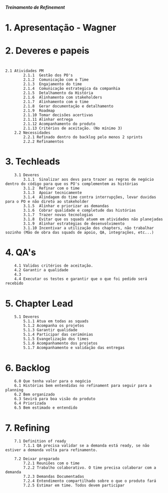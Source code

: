 ***Treinamento de Refinement***
# 1. Apresentação - Wagner <h1>
# 2. Deveres e papeis <h1>
	2.1 Atividades PM
			2.1.1  Gestão dos PO's 
			2.1.2  Comunicação com o Time
			2.1.3  Engajamento do time
			2.1.4  Comunicação estrategica da companhia
			2.1.5  Detalhamento da História
			2.1.6  Alinhamento com stakeholders
			2.1.7  Alinhamento com o time
			2.1.8  Gerar documentação e detalhamento
			2.1.9  Roadmap
			2.1.10 Tomar decisões acertivas
			2.1.11 Alinhar entrega
			2.1.12 Acompanhamento do produto
			2.1.13 Critérios de aceitação. (No mínimo 3)
		2.2 Necessidades
			2.2.1 Refinado dentro do backlog pelo menos 2 sprints
			2.2.2 Refinamentos 
# 3. Techleads
		3.1 Deveres
			3.1.1  Sinalizar aos devs para trazer as regras de negócio dentro do código para que os PO's complementem as histórias
			3.1.2  Refinar com o time
			3.1.3  Apoiar tecnicamente
			3.1.4  Alindagem do time contra interrupções, levar duvidas para o PO e não direto ao stakeholder
			3.1.5  Alinhar e priorizar as demandas
			3.1.6  Cobrar qualidade e completude das histórias
			3.1.7  Trazer novas tecnologias
			3.1.8  Evitar que os squads atuem em atividades não planejadas
			3.1.9  Alinhar estratégias de desenvolvimento
			3.1.10 Incentivar a utilização dos chapters, não trabalhar sozinho (Mão de obra das squads de apoio, QA, integrações, etc...)
# 4. QA's
		4.1 Validas critérios de aceitação.
		4.2 Garantir a qualidade
		4.3 
		4.4 Executar os testes e garantir que o que foi pedido será recebido
# 5. Chapter Lead
		5.1 Deveres
			5.1.1 Atua em todas as squads
			5.1.2 Acompanha os projetos
			5.1.3 Garantir qualidade
			5.1.4 Participar das cerimónias
			5.1.5 Evangelização dos times
			5.1.6 Acompanhamento dos projetos
			5.1.7 Acompanhamento e validação das entregas
			
# 6. Backlog
		6.0 Que tenha valor para o negócio
		6.1 Histórias bem entendidas no refinament para seguir para a planning
		6.2	Bem organizado
		6.3 Sevirá para boa visão do produto
		6.4 Priorizada
		6.5 Bem estimado e entendido
		
# 7. Refining
		7.1 Definition of ready
			7.1.1 QA precisa validar se a demanda está ready, se não estiver a demanda volta para refinamento.
			
		7.2 Deixar preparado
			7.2.1 Reuniões com o time
			7.2.2 Trabalho colaborativo. O time precisa colaborar com a demanda
			7.2.3 Demandas Documentadas
			7.2.4 Entendimento compartilhado sobre o que o produto fará
			7.2.5 Estimar em time. Todos devem participar
